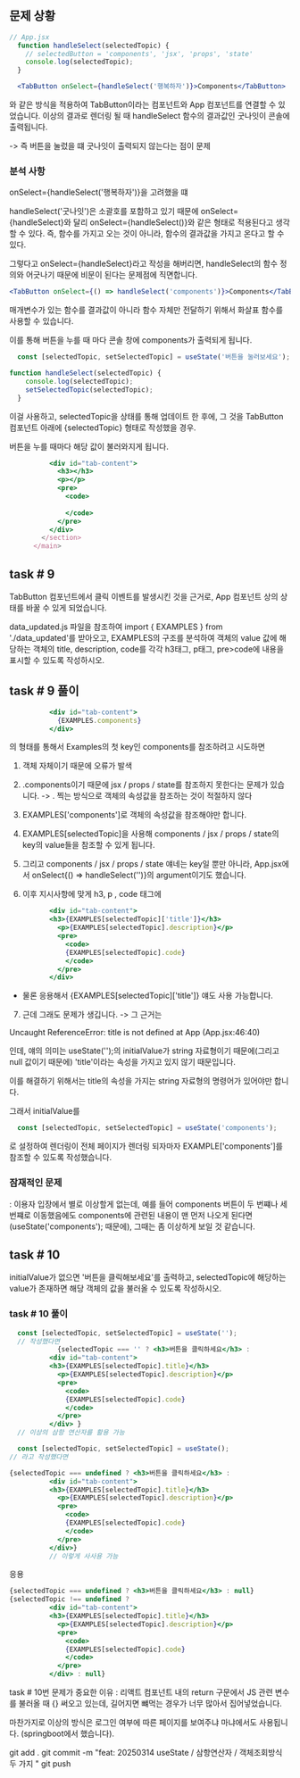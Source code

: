## 문제 상황

```jsx
// App.jsx
  function handleSelect(selectedTopic) {
    // selectedButton = 'components', 'jsx', 'props', 'state'
    console.log(selectedTopic);
  } 

  <TabButton onSelect={handleSelect('행복하자')}>Components</TabButton>

```
와 같은 방식을 적용하여 TabButton이라는 컴포넌트와 App 컴포넌트를 연결할 수 있었습니다.
이상의 결과로 렌더링 될 때 handleSelect 함수의 결과값인 굿나잇이 콘솔에 출력됩니다.

-> 즉 버튼을 눌렀을 떄 굿나잇이 출력되지 않는다는 점이 문제

### 분석 사항

onSelect={handleSelect('행복하자')}을 고려했을 떄

handleSelect('굿나잇')은 소괄호를 포함하고 있기 때문에 onSelect={handleSelect}와 달리
onSelect={handleSelect()}와 같은 형태로 적용된다고 생각할 수 있다.
즉, 함수를 가지고 오는 것이 아니라, 함수의 결과값을 가지고 온다고 할 수 있다.

그렇다고 onSelect={handleSelect}라고 작성을 해버리면, handleSelect의 함수 정의와 어긋나기 때문에 비문이 된다는 문제점에 직면합니다.



```jsx
<TabButton onSelect={() => handleSelect('components')}>Components</TabButton>
```

매개변수가 있는 함수를 결과값이 아니라 함수 자체만 전달하기 위해서 화살표 함수를 사용할 수 있습니다.

이를 통해 버튼을 누를 때 마다 콘솔 창에 components가 출력되게 됩니다.

```jsx
  const [selectedTopic, setSelectedTopic] = useState('버튼을 눌러보세요');

function handleSelect(selectedTopic) {
    console.log(selectedTopic);
    setSelectedTopic(selectedTopic);
  }
```
이걸 사용하고, selectedTopic을 상태를 통해 업데이트 한 후에, 그 것을 TabButton 컴포넌트 아래에 {selectedTopic} 형태로 작성했을 경우.

버튼을 누를 때마다 해당 값이 불러와지게 됩니다.

```jsx
          <div id="tab-content">
            <h3></h3>
            <p></p>
            <pre>
              <code>
                
              </code>
            </pre>
          </div>
        </section>
      </main>
```
## task # 9

TabButton 컴포넌트에서 클릭 이벤트를 발생시킨 것을 근거로, App 컴포넌트 상의 상태를 바꿀 수 있게 되었습니다.

data_updated.js 파일을 참조하여 import { EXAMPLES } from './data_updated'를 받아오고, EXAMPLES의 구조를 분석하여
객체의 value 값에 해당하는 객체의 title, description, code를 각각 h3태그, p태그, pre>code에 내용을 표시할 수 있도록 작성하시오.

## task # 9 풀이

```jsx
          <div id="tab-content">
            {EXAMPLES.components}
          </div>
```
의 형태를 통해서 Examples의 첫 key인 components를 참조하려고 시도하면

1. 객체 자체이기 때문에 오류가 발색
2. .components이기 때문에 jsx / props / state를 참조하지 못한다는 문제가 있습니다.
->  . 찍는 방식으로 객체의 속성값을 참조하는 것이 적절하지 않다

3. EXAMPLES['components']로 객체의 속성값을 참조해야만 합니다.
4. EXAMPLES[selectedTopic]을 사용해 components / jsx / props / state의 key의 value들을 참조할 수 있게 됩니다.

5. 그리고 components / jsx / props / state 얘네는 key일 뿐만 아니라, App.jsx에서 onSelect{() => handleSelect('')}의 argument이기도 했습니다.

6. 이후 지시사항에 맞게 h3, p , code 태그에

```jsx
          <div id="tab-content">
          <h3>{EXAMPLES[selectedTopic]['title']}</h3>
            <p>{EXAMPLES[selectedTopic].description}</p>
            <pre>
              <code>
              {EXAMPLES[selectedTopic].code}
              </code>
            </pre>
          </div>
```

* 물론 응용해서 {EXAMPLES[selectedTopic]['title']} 얘도 사용 가능합니다.

7. 근데 그래도 문제가 생깁니다. -> 그 근거는 

Uncaught ReferenceError: title is not defined
    at App (App.jsx:46:40)

인데, 얘의 의미는 useState('');의 initialValue가 string 자료형이기 때문에(그리고 null 값이기 때문에) 'title'이라는 속성을 가지고 있지 않기 때문입니다.

이를 해결하기 위해서는 title의 속성을 가지는 string 자료형의 명령어가 있어야만 합니다.

그래서 initialValue를 

```jsx
  const [selectedTopic, setSelectedTopic] = useState('components');
```
로 설정하여 렌더링이 전체 페이지가 렌더링 되자마자 EXAMPLE['components']를 참조할 수 있도록 작성했습니다.

### 잠재적인 문제

: 이용자 입장에서 별로 이상할게 없는데, 예를 들어 components 버튼이 두 번쨰나 세 번쨰로 이동했음에도 components에 관련된 내용이 맨 먼저 나오게 된다면(useState('components'); 때문에), 그때는 좀 이상하게 보일 것 같습니다.

## task # 10

initialValue가 없으면 '버튼을 클릭해보세요'를 출력하고, selectedTopic에 해당하는 value가 존재하면 해당 객체의 값을 불러올 수 있도록 작성하시오. 

### task # 10 풀이

```jsx
  const [selectedTopic, setSelectedTopic] = useState('');
  // 작성했다면
            {selectedTopic === '' ? <h3>버튼을 클릭하세요</h3> :          
          <div id="tab-content">
          <h3>{EXAMPLES[selectedTopic].title}</h3>
            <p>{EXAMPLES[selectedTopic].description}</p>
            <pre>
              <code>
              {EXAMPLES[selectedTopic].code}
              </code>
            </pre>
          </div> }
  // 이상의 삼항 연산자를 활용 가능
```


```jsx
  const [selectedTopic, setSelectedTopic] = useState();
// 라고 작성했다면

{selectedTopic === undefined ? <h3>버튼을 클릭하세요</h3> :          
          <div id="tab-content">
          <h3>{EXAMPLES[selectedTopic].title}</h3>
            <p>{EXAMPLES[selectedTopic].description}</p>
            <pre>
              <code>
              {EXAMPLES[selectedTopic].code}
              </code>
            </pre>
          </div>}   
          // 이렇게 사사용 가능
```

응용

```jsx
{selectedTopic === undefined ? <h3>버튼을 클릭하세요</h3> : null}
{selectedTopic !== undefined ?          
          <div id="tab-content">
          <h3>{EXAMPLES[selectedTopic].title}</h3>
            <p>{EXAMPLES[selectedTopic].description}</p>
            <pre>
              <code>
              {EXAMPLES[selectedTopic].code}
              </code>
            </pre>
          </div> : null}   
```

task # 10번 문제가 중요한 이유 : 리액트 컴포넌트 내의 return 구문에서 JS 관련 변수를 불러올 때 {} 써오고 있는데, 길어지면 뺴먹는 경우가 너무 많아서 집어넣었습니다.

마찬가지로 이상의 방식은 로그인 여부에 따른 페이지를 보여주냐 마냐에서도 사용됩니다. (springboot에서 했습니다).

git add .
git commit -m "feat: 20250314 useState / 삼항연산자 / 객체조회방식 두 가지 "
git push




























